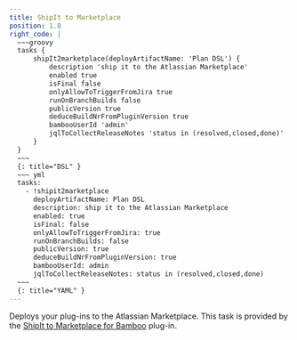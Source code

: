 ```yaml
---
title: ShipIt to Marketplace
position: 1.8
right_code: |
  ~~~groovy
  tasks {
      shipIt2marketplace(deployArtifactName: 'Plan DSL') {
          description 'ship it to the Atlassian Marketplace'
          enabled true
          isFinal false
          onlyAllowToTriggerFromJira true
          runOnBranchBuilds false
          publicVersion true
          deduceBuildNrFromPluginVersion true
          bambooUserId 'admin'
          jqlToCollectReleaseNotes 'status in (resolved,closed,done)'
      }
  }
  ~~~
  {: title="DSL" }
  ~~~ yml
  tasks:
    - !shipit2marketplace
      deployArtifactName: Plan DSL
      description: ship it to the Atlassian Marketplace
      enabled: true
      isFinal: false
      onlyAllowToTriggerFromJira: true
      runOnBranchBuilds: false
      publicVersion: true
      deduceBuildNrFromPluginVersion: true
      bambooUserId: admin
      jqlToCollectReleaseNotes: status in (resolved,closed,done)
  ~~~
  {: title="YAML" }
---
```

Deploys your plug-ins to the Atlassian Marketplace. This task is provided by the
<a href="https://marketplace.atlassian.com/plugins/ch.mibex.bamboo.shipit2mpac/server/overview">ShipIt to Marketplace for Bamboo</a>
plug-in.